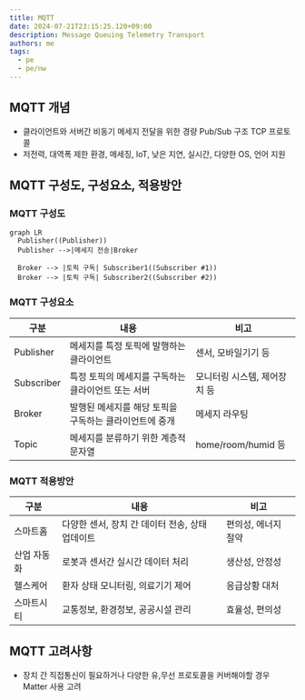 ```yaml
---
title: MQTT
date: 2024-07-21T23:15:25.120+09:00
description: Message Queuing Telemetry Transport
authors: me
tags:
  - pe
  - pe/nw 
---
```


## MQTT 개념

- 클라이언트와 서버간 비동기 메세지 전달을 위한 경량 Pub/Sub 구조 TCP 프로토콜
- 저전력, 대역폭 제한 환경, 메세징, IoT, 낮은 지연, 실시간, 다양한 OS, 언어 지원

## MQTT 구성도, 구성요소, 적용방안

### MQTT 구성도

```mermaid
graph LR
  Publisher((Publisher))
  Publisher -->|메세지 전송|Broker

  Broker --> |토픽 구독| Subscriber1((Subscriber #1))
  Broker --> |토픽 구독| Subscriber2((Subscriber #2))
```

### MQTT 구성요소

| 구분 | 내용 | 비고 |
| --- | --- | --- |
| Publisher | 메세지를 특정 토픽에 발행하는 클라이언트 | 센서, 모바일기기 등 |
| Subscriber | 특정 토픽의 메세지를 구독하는 클라이언트 또는 서버 | 모니터링 시스템, 제어장치 등 |
| Broker | 발행된 메세지를 해당 토픽을 구독하는 클라이언트에 중개 | 메세지 라우팅 |
| Topic | 메세지를 분류하기 위한 계층적 문자열 | home/room/humid 등 |

### MQTT 적용방안

| 구분 | 내용 | 비고 |
| --- | --- | --- |
| 스마트홈 | 다양한 센서, 장치 간 데이터 전송, 상태 업데이트 | 편의성, 에너지 절약 |
| 산업 자동화 | 로봇과 센서간 실시간 데이터 처리 | 생산성, 안정성 |
| 헬스케어 | 환자 상태 모니터링, 의료기기 제어 | 응급상황 대처 |
| 스마트시티 | 교통정보, 환경정보, 공공시설 관리 | 효율성, 편의성 |

## MQTT 고려사항

- 장치 간 직접통신이 필요하거나 다양한 유,무선 프로토콜을 커버해야할 경우 Matter 사용 고려
